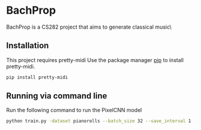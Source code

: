 # BachProp

BachProp is a CS282 project that aims to generate classical music\

## Installation

This project requires pretty-midi
Use the package manager [pip](https://pip.pypa.io/en/stable/) to install pretty-midi.

```bash
pip install pretty-midi
```

## Running via command line

Run the following command to run the PixelCNN model

```bash
python train.py -dataset pianorolls --batch_size 32 --save_interval 1 --log_interval 1
```
